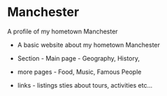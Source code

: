 # Manchester
A profile of my hometown Manchester

- A basic website about my hometown Manchester

- Section - Main page -  Geography, History,

- more pages -  Food, Music, Famous People

- links - listings sties about tours, activities etc...
